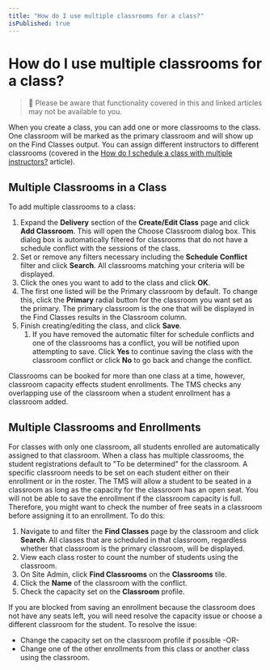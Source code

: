 ```yaml
---
title: "How do I use multiple classrooms for a class?"
isPublished: true
---
```


# How do I use multiple classrooms for a class?

> :small_blue_diamond: Please be aware that functionality covered in this and linked articles may not be available to you.

When you create a class, you can add one or more classrooms to the class. One classroom will be marked as the primary classroom and will show up on the Find Classes output. You can assign different instructors to different classrooms (covered in the [How do I schedule a class with multiple instructors?](../instructors/schedule-class-with-multiple-instructors.md) article).

## Multiple Classrooms in a Class
To add multiple classrooms to a class: 
1. Expand the **Delivery** section of the **Create/Edit Class** page and click **Add Classroom**. This will open the Choose Classroom dialog box. This dialog box is automatically filtered for classrooms that do not have a schedule conflict with the sessions of the class. 
1. Set or remove any filters necessary including the **Schedule Conflict** filter and click **Search**. All classrooms matching your criteria will be displayed. 
1. Click the ones you want to add to the class and click **OK**. 
1. The first one listed will be the Primary classroom by default. To change this, click the **Primary** radial button for the classroom you want set as the primary. The primary classroom is the one that will be displayed in the Find Classes results in the Classroom column.
1. Finish creating/editing the class, and click **Save**. 
     1. If you have removed the automatic filter for schedule conflicts and one of the classrooms has a conflict, you will be notified upon attempting to save. Click **Yes** to continue saving the class with the classroom conflict or click **No** to go back and change the conflict. 
     
Classrooms can be booked for more than one class at a time, however, classroom capacity effects student enrollments. The TMS checks any overlapping use of the classroom when a student enrollment has a classroom added. 

## Multiple Classrooms and Enrollments
For classes with only one classroom, all students enrolled are automatically assigned to that classroom. When a class has multiple classrooms, the student registrations default to "To be determined" for the classroom. A specific classroom needs to be set on each student either on their enrollment or in the roster. The TMS will allow a student to be seated in a classroom as long as the capacity for the classroom has an open seat. You will not be able to save the enrollment if the classroom capacity is full. Therefore, you might want to check the number of free seats in a classroom before assigning it to an enrollment. To do this:
1.  Navigate to and filter the **Find Classes** page by the classroom and click **Search**. All classes that are scheduled in that classroom, regardless whether that classroom is the primary classroom, will be displayed. 
1. View each class roster to count the number of students using the classroom.
1. On Site Admin, click **Find Classrooms** on the **Classrooms** tile.
1. Click the **Name** of the classroom with the conflict.
1. Check the capacity set on the **Classroom** profile.

If you are blocked from saving an enrollment because the classroom does not have any seats left, you will need resolve the capacity issue or choose a different classroom for the student. To resolve the issue:
- Change the capacity set on the classroom profile if possible -OR- 
- Change one of the other enrollments from this class or another class using the classroom.
